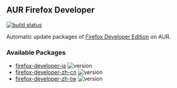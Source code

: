 ## AUR Firefox Developer

[![build status](https://travis-ci.org/jat001/aur-firefox-developer.svg)](https://travis-ci.org/jat001/aur-firefox-developer)

Automatic update packages of [Firefox Developer Edition](https://www.mozilla.org/firefox/developer/) on AUR.

### Available Packages

* [firefox-developer-ja](https://aur.archlinux.org/packages/firefox-developer-ja/) ![version](http://badge.kloud51.com/aur/v/firefox-developer-ja.svg)
* [firefox-developer-zh-cn](https://aur.archlinux.org/packages/firefox-developer-zh-cn/) ![version](http://badge.kloud51.com/aur/v/firefox-developer-ja.svg)
* [firefox-developer-zh-tw](https://aur.archlinux.org/packages/firefox-developer-zh-tw/) ![version](http://badge.kloud51.com/aur/v/firefox-developer-ja.svg)
